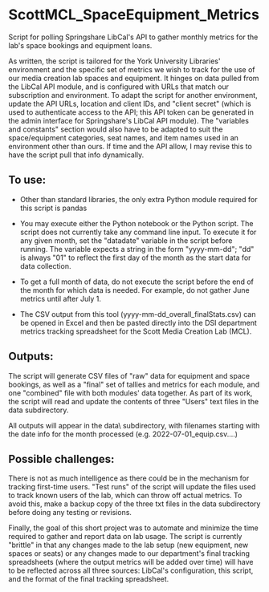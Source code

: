 # ScottMCL_SpaceEquipment_Metrics
Script for polling Springshare LibCal's API to gather monthly metrics for the lab's space bookings and equipment loans.
 
As written, the script is tailored for the York University Libraries' environment and the specific set of metrics we wish to track for the use of our media creation lab spaces and equipment. It hinges on data pulled from the LibCal API module, and is configured with URLs that match our subscription and environment. To adapt the script for another environment, update the API URLs, location and client IDs, and "client secret" (which is used to authenticate access to the API; this API token can be generated in the admin interface for Springshare's LibCal API module). The "variables and constants" section would also have to be adapted to suit the space/equipment categories, seat names, and item names used in an environment other than ours. If time and the API allow, I may revise this to have the script pull that info dynamically.

## To use:

- Other than standard libraries, the only extra Python module required for this script is pandas

- You may execute either the Python notebook or the Python script. The script does not currently take any command line input. To execute it for any given month, set the "datadate" variable in the script before running. The variable expects a string in the form "yyyy-mm-dd"; "dd" is always "01" to reflect the first day of the month as the start data for data collection.

- To get a full month of data, do not execute the script before the end of the month for which data is needed. For example, do not gather June metrics until after July 1.

- The CSV output from this tool (yyyy-mm-dd_overall_finalStats.csv) can be opened in Excel and then be pasted directly into the DSI department metrics tracking spreadsheet for the Scott Media Creation Lab (MCL).

## Outputs:

The script will generate CSV files of "raw" data for equipment and space bookings, as well as a "final" set of tallies and metrics for each module, and one "combined" file with both modules' data together. As part of its work, the script will read and update the contents of three "Users" text files in the data subdirectory.

All outputs will appear in the data\ subdirectory, with filenames starting with the date info for the month processed (e.g. 2022-07-01_equip.csv....)

## Possible challenges:

There is not as much intelligence as there could be in the mechanism for tracking first-time users. "Test runs" of the script will update the files used to track known users of the lab, which can throw off actual metrics. To avoid this, make a backup copy of the three txt files in the data subdirectory before doing any testing or revisions.

Finally, the goal of this short project was to automate and minimize the time required to gather and report data on lab usage. The script is currently "brittle" in that any changes made to the lab setup (new equipment, new spaces or seats) or any changes made to our department's final tracking spreadsheets (where the output metrics will be added over time) will have to be reflected across all three sources: LibCal's configuration, this script, and the format of the final tracking spreadsheet.
